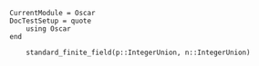 ```@meta
CurrentModule = Oscar
DocTestSetup = quote
    using Oscar
end
```


```@docs
    standard_finite_field(p::IntegerUnion, n::IntegerUnion)
```
